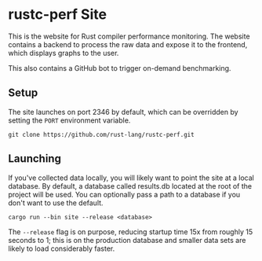 # rustc-perf Site

This is the website for Rust compiler performance monitoring. The website
contains a backend to process the raw data and expose it to the frontend,
which displays graphs to the user.

This also contains a GitHub bot to trigger on-demand benchmarking.

## Setup

The site launches on port 2346 by default, which can be overridden by setting
the `PORT` environment variable.

```
git clone https://github.com/rust-lang/rustc-perf.git
```

## Launching

If you've collected data locally, you will likely want to point the site at a
local database. By default, a database called results.db located at the root of
the project will be used. You can optionally pass a path to a database
if you don't want to use the default.

```
cargo run --bin site --release <database>
```

The `--release` flag is on purpose, reducing startup time 15x from roughly 15
seconds to 1; this is on the production database and smaller data sets are
likely to load considerably faster.

